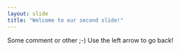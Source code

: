 ```yaml
---
layout: slide
title: "Welcome to our second slide!"
---
```

Some comment or other ;-)
Use the left arrow to go back!
